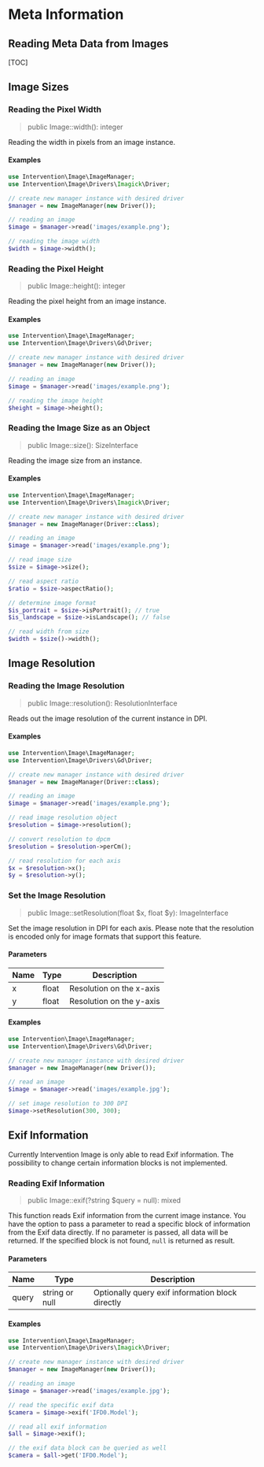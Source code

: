 # Meta Information
## Reading Meta Data from Images

[TOC]

## Image Sizes

### Reading the Pixel Width

> public Image::width(): integer

Reading the width in pixels from an image instance.

#### Examples

```php
use Intervention\Image\ImageManager;
use Intervention\Image\Drivers\Imagick\Driver;

// create new manager instance with desired driver
$manager = new ImageManager(new Driver());

// reading an image
$image = $manager->read('images/example.png');

// reading the image width
$width = $image->width();
```

### Reading the Pixel Height

> public Image::height(): integer

Reading the pixel height from an image instance.

#### Examples

```php
use Intervention\Image\ImageManager;
use Intervention\Image\Drivers\Gd\Driver;

// create new manager instance with desired driver
$manager = new ImageManager(new Driver());

// reading an image
$image = $manager->read('images/example.png');

// reading the image height
$height = $image->height();
```

### Reading the Image Size as an Object

> public Image::size(): SizeInterface

Reading the image size from an instance.

#### Examples

```php
use Intervention\Image\ImageManager;
use Intervention\Image\Drivers\Imagick\Driver;

// create new manager instance with desired driver
$manager = new ImageManager(Driver::class);

// reading an image
$image = $manager->read('images/example.png');

// read image size
$size = $image->size();

// read aspect ratio
$ratio = $size->aspectRatio();

// determine image format
$is_portrait = $size->isPortrait(); // true
$is_landscape = $size->isLandscape(); // false

// read width from size
$width = $size()->width();
```

## Image Resolution

### Reading the Image Resolution

> public Image::resolution(): ResolutionInterface

Reads out the image resolution of the current instance in DPI.

#### Examples

```php
use Intervention\Image\ImageManager;
use Intervention\Image\Drivers\Gd\Driver;

// create new manager instance with desired driver
$manager = new ImageManager(Driver::class);

// reading an image
$image = $manager->read('images/example.png');

// read image resolution object
$resolution = $image->resolution();

// convert resolution to dpcm
$resolution = $resolution->perCm();

// read resolution for each axis
$x = $resolution->x();
$y = $resolution->y();
```

### Set the Image Resolution

> public Image::setResolution(float $x, float $y): ImageInterface

Set the image resolution in DPI for each axis. Please note that the resolution
is encoded only for image formats that support this feature.

#### Parameters

| Name | Type | Description |
| - | - | - |
| x | float | Resolution on the x-axis |
| y | float | Resolution on the y-axis |

#### Examples

```php
use Intervention\Image\ImageManager;
use Intervention\Image\Drivers\Gd\Driver;

// create new manager instance with desired driver
$manager = new ImageManager(new Driver());

// read an image
$image = $manager->read('images/example.jpg');

// set image resolution to 300 DPI 
$image->setResolution(300, 300);
```


## Exif Information

Currently Intervention Image is only able to read Exif information. The
possibility to change certain information blocks is not implemented.

### Reading Exif Information

> public Image::exif(?string $query = null): mixed

This function reads Exif information from the current image instance. You have
the option to pass a parameter to read a specific block of information from the
Exif data directly. If no parameter is passed, all data will be returned. If
the specified block is not found, `null` is returned as result.

#### Parameters

| Name | Type | Description |
| - | - | - |
| query | string or null | Optionally query exif information block directly |

#### Examples

```php
use Intervention\Image\ImageManager;
use Intervention\Image\Drivers\Imagick\Driver;

// create new manager instance with desired driver
$manager = new ImageManager(new Driver());

// reading an image
$image = $manager->read('images/example.jpg');

// read the specific exif data
$camera = $image->exif('IFD0.Model');

// read all exif information
$all = $image->exif();

// the exif data block can be queried as well
$camera = $all->get('IFD0.Model');
```
